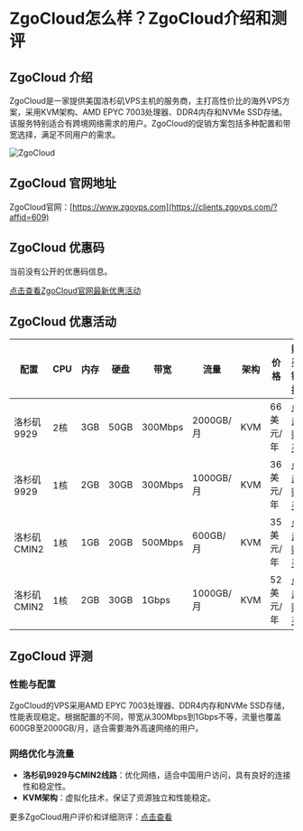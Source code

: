 # ZgoCloud怎么样？ZgoCloud介绍和测评

## ZgoCloud 介绍
ZgoCloud是一家提供美国洛杉矶VPS主机的服务商，主打高性价比的海外VPS方案，采用KVM架构、AMD EPYC 7003处理器、DDR4内存和NVMe SSD存储。该服务特别适合有跨境网络需求的用户。ZgoCloud的促销方案包括多种配置和带宽选择，满足不同用户的需求。

![ZgoCloud](https://github.com/user-attachments/assets/4e89125c-c569-4bf7-a0cd-ec159c37ccfa)

## ZgoCloud 官网地址
ZgoCloud官网：[https://www.zgovps.com](https://clients.zgovps.com/?affid=609)

## ZgoCloud 优惠码
当前没有公开的优惠码信息。

[点击查看ZgoCloud官网最新优惠活动](https://clients.zgovps.com/?affid=609)

## ZgoCloud 优惠活动

| 配置          | CPU        | 内存 | 硬盘    | 带宽       | 流量     | 架构 | 价格         | 购买链接                                                                 |
|---------------|------------|------|---------|------------|----------|------|--------------|---------------------------------------------------------------------------|
| 洛杉矶9929    | 2核        | 3GB  | 50GB    | 300Mbps    | 2000GB/月 | KVM  | 66美元/年    | [点击购买](https://clients.zgovps.com/?cmd=cart&action=add&affid=609&id=65) |
| 洛杉矶9929    | 1核        | 2GB  | 30GB    | 300Mbps    | 1000GB/月 | KVM  | 36美元/年    | [点击购买](https://clients.zgovps.com/?cmd=cart&action=add&affid=609&id=66) |
| 洛杉矶CMIN2   | 1核        | 1GB  | 20GB    | 500Mbps    | 600GB/月  | KVM  | 35美元/年    | [点击购买](https://clients.zgovps.com/?cmd=cart&action=add&affid=609&id=65) |
| 洛杉矶CMIN2   | 1核        | 2GB  | 30GB    | 1Gbps      | 1000GB/月 | KVM  | 52美元/年    | [点击购买](https://clients.zgovps.com/?cmd=cart&action=add&affid=609&id=66) |

## ZgoCloud 评测

### 性能与配置
ZgoCloud的VPS采用AMD EPYC 7003处理器、DDR4内存和NVMe SSD存储，性能表现稳定。根据配置的不同，带宽从300Mbps到1Gbps不等，流量也覆盖600GB至2000GB/月，适合需要海外高速网络的用户。

### 网络优化与流量
- **洛杉矶9929与CMIN2线路**：优化网络，适合中国用户访问，具有良好的连接性和稳定性。
- **KVM架构**：虚拟化技术，保证了资源独立和性能稳定。

更多ZgoCloud用户评价和详细测评：[点击查看](https://clients.zgovps.com/?affid=609)
